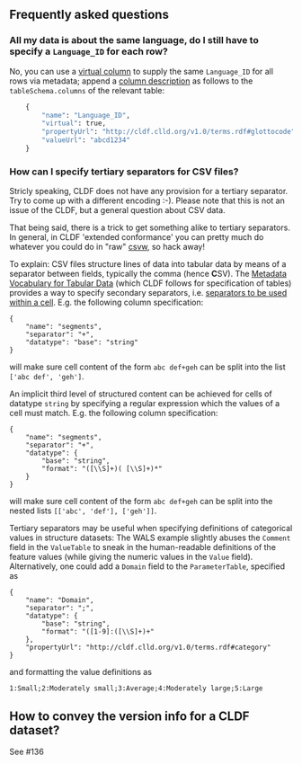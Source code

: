 
## Frequently asked questions

### All my data is about the same language, do I still have to specify a `Language_ID` for each row?

No, you can use a [virtual column](http://w3c.github.io/csvw/metadata/#use-of-virtual-columns) to supply
the same `Language_ID` for all rows via metadata; append a [column description](http://w3c.github.io/csvw/metadata/#columns) as follows to the `tableSchema.columns` of the relevant table:
```python
    {
        "name": "Language_ID",
        "virtual": true,
        "propertyUrl": "http://cldf.clld.org/v1.0/terms.rdf#glottocode",
        "valueUrl": "abcd1234"
    }
```


### How can I specify tertiary separators for CSV files?

Stricly speaking, CLDF does not have any provision for a tertiary separator. Try to come up with a different encoding :-). Please note that this is not an issue of the CLDF, but a general question about CSV data.

That being said, there is a trick to get something alike to tertiary separators. In general, in CLDF 'extended conformance' you can pretty much do whatever you could do in "raw" [csvw](https://github.com/cldf/csvw), so hack away!

To explain: CSV files structure lines of data into tabular data by means of a separator between fields, typically 
the comma (hence **C**SV). The [Metadata Vocabulary for Tabular Data](http://w3c.github.io/csvw/metadata/)
(which CLDF follows for specification of tables) provides a way to specify secondary separators, i.e.
[separators to be used within a cell](http://w3c.github.io/csvw/metadata/#cell-separator). E.g. the following column specification:

```
{
    "name": "segments",
    "separator": "+",
    "datatype": "base": "string"
}
```

will make sure cell content of the form `abc def+geh` can be split into the list `['abc def', 'geh']`.

An implicit third level of structured content can be achieved for cells of datatype `string` by specifying a regular expression which the values of a cell must match. E.g. the following column specification:

```
{
    "name": "segments",
    "separator": "+",
    "datatype": {
        "base": "string",
        "format": "([\\S]+)( [\\S]+)*"
    }
}
```
will make sure cell content of the form `abc def+geh` can be split into the nested lists `[['abc', 'def'], ['geh']]`.

Tertiary separators may be useful when specifying definitions of categorical values in structure datasets: The
WALS example slightly abuses the `Comment` field in the `ValueTable` to sneak in the human-readable definitions of
the feature values (while giving the numeric values in the `Value` field). Alternatively, one could add a `Domain`
field to the `ParameterTable`, specified as

```
{
    "name": "Domain",
    "separator": ";",
    "datatype": {
        "base": "string",
        "format": "([1-9]:([\\S]+)+"
    },
    "propertyUrl": "http://cldf.clld.org/v1.0/terms.rdf#category"
}
```

and formatting the value definitions as

```
1:Small;2:Moderately small;3:Average;4:Moderately large;5:Large
```

## How to convey the version info for a CLDF dataset?

See #136
